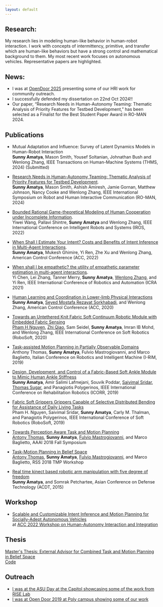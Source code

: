 ```yaml
---
layout: default
---
```

## Research:
My research lies in modeling human-like behavior in human-robot interaction. I work with concepts of intermittency, primitive, and transfer which are human-like behaviors but have a strong control and mathematical background to them. 
My most recent work focuses on autonomous vehicles. Representative papers are highlighted.

## News:
*	I was at [OpenDoor 2025](https://news.asu.edu/20250216-sun-devil-community-photos-2025-polytechnic-open-door?utm_campaign=ASU_News_ASU+News+2-17-25_6941074&utm_medium=email&utm_source=Media%20Relations%20&%20Strategic%20Communications_SFMCE&utm_term=ASU&utm_content=Open+Door+photo&ecd42=518002422&ecd73=173437293&ecd37=ASU%20Media%20Relations_All%20Employees&ecd43=2/17/2025) presenting some of our HRI work for community outreach.
*	I successfully defended my dissertation on 22nd Oct 2024!!
*	Our paper, “Research Needs in Human-Autonomy Teaming: Thematic Analysis of Priority Features for Testbed Development,” has been selected as a Finalist for the Best Student Paper Award in RO-MAN 2024.


## Publications
*	Mutual Adaptation and Influence: Survey of Latent Dynamics Models in Human-Robot Interaction\
	**Sunny Amatya**, Mason Smith, Yousef Soltanian, Johnathan Bush and Wenlong Zhang, IEEE Transactions on Human-Machine Systems (THMS, 2024) (Submitted)

*	[Research Needs in Human-Autonomy Teaming: Thematic Analysis of Priority Features for Testbed Development](https://ieeexplore.ieee.org/abstract/document/10731453).\
	**Sunny Amatya**, Mason Smith, Ashish Amiresh, Jamie Gornan, Matthew Johnson, Nancy Cooke and Wenlong Zhang, IEEE International Symposium on Robot and Human Interactive Communication (RO-MAN, 2024)

*	[Bounded Rational Game-theoretical Modeling of Human Cooperation under Incomplete Information](https://ieeexplore.ieee.org/abstract/document/9982108?casa_token=9LtQOX7vYeQAAAAA:YQrLBsF3pwN4DzzO6mcMP20JMykz-60PnWmeC_5HM16WHCJwB-B2qfEgevV56GldNjvcXQVcBQ).\
	Yiwei Wang, Pallavi Shintre, **Sunny Amatya** and Wenlong Zhang, IEEE International Conference on Intelligent Robots and Systems (IROS, 2022)
	
*	[When Shall I Estimate Your Intent? Costs and Benefits of Intent Inference in Multi-Agent Interactions](https://ieeexplore.ieee.org/abstract/document/9867155?casa_token=bXavV3t5vs8AAAAA:CPtGpS_uf00ZySmuC7OxByo9mX--diwEMspS0YjlrddiEm2iDkAR4Kn4ZkSCHFn08o0cPBkzag).\
	**Sunny Amatya**, Mukesh Ghimire, Yi Ren, Zhe Xu and Wenlong Zhang, American Control Conference (ACC, 2022)

*   [When shall I be empathetic? the utility of empathetic parameter estimation in multi-agent interactions](https://ieeexplore.ieee.org/stamp/stamp.jsp?arnumber=9561079).\
	Yi Chen, Lei Zhang, Tanner Merry, **Sunny Amatya**, [Wenlong Zhang](https://scholar.google.com/citations?user=S2xHIfoAAAAJ&hl=en&oi=ao), and Yi Ren, IEEE International Conference of Robotics and Automation (ICRA 2021)
	
*   [Human Learning and Coordination in Lower-limb Physical Interactions](https://ieeexplore.ieee.org/stamp/stamp.jsp?arnumber=9147738)\
	**Sunny Amatya**, [Seyed Mostafa Rezayat Sorkhabadi](https://www.linkedin.com/in/mostafa-rezayat-37897358/), and Wenlong Zhang,	American Control Conference (ACC, 2020)
	
*   [Towards an Untethered Knit Fabric Soft Continuum Robotic Module with Embedded Fabric Sensing](https://ieeexplore.ieee.org/stamp/stamp.jsp?arnumber=9116025)\
	[Pham H Nguyen](https://sites.google.com/view/mechphnguyen/home?authuser=0), [Zhi Qiao](https://scholar.google.com/citations?user=LZCFHPQAAAAJ&hl=en), Sam Seidel, **Sunny Amatya**, Imran IB Mohd, and Wenlong Zhang, IEEE International Conference on Soft Robotics (RoboSoft, 2020)
	
*	[Task-assisted Motion Planning in Partially Observable Domains](https://arxiv.org/pdf/1908.10227.pdf)\
	Anthony Thomas, **Sunny Amatya**, Fulvio Mastrogiovanni, and Marco Baglietto, Italian Conference on Robotics and Intelligent Machine (I-RIM, 2019)
	
*	[Design, Development, and Control of a Fabric-Based Soft Ankle Module to Mimic Human Ankle Stiffness](https://ieeexplore.ieee.org/abstract/document/8779495)\
	**Sunny Amatya**, Amir Salimi Lafmejani, Souvik Poddar, [Saivimal Sridar](https://scholar.google.com/citations?user=hKUvvEkAAAAJ&hl=en&oi=ao), [Thomas Sugar](https://scholar.google.com/citations?user=xm3gDhoAAAAJ&hl=en&oi=ao), and Panagiotis Polygerinos, IEEE International Conference on Rehabilitation Robotics (ICORR, 2019)
	
*	[Fabric Soft Grippers Grippers Capable of Selective Distributed Bending for Assistance of Daily Living Tasks](https://ieeexplore.ieee.org/stamp/stamp.jsp?arnumber=8722758)\
	Pham H. Nguyen, Saivimal Sridar, **Sunny Amatya**, Carly M. Thalman, and Panagiotis Polygerinos, IEEE International Conference of Soft Robotics (RoboSoft, 2019)
	
*	[Towards Perception Aware Task and Motion Planning](https://www.researchgate.net/profile/Antony-Thomas-3/publication/329399485_Towards_Perception_Aware_Task-Motion_Planning/links/5c06898d299bf169ae316c84/Towards-Perception-Aware-Task-Motion-Planning.pdf)\
	[Antony Thomas](https://scholar.google.com/citations?user=aPSLBVUAAAAJ&hl=en&oi=sra), **Sunny Amatya**, [Fulvio Mastrogiovanni](https://scholar.google.com/citations?user=9dRRzV0AAAAJ&hl=en&oi=sra), and Marco Baglietto, AAAI 2018 Fall Symposium
	
*	[Task-Motion Planning in Belief Space](http://www.neil.dantam.name/2018/rss-tmp-workshop/thomas.pdf)\
	[Antony Thomas](https://scholar.google.com/citations?user=aPSLBVUAAAAJ&hl=en&oi=sra), **Sunny Amatya**, [Fulvio Mastrogiovanni](https://scholar.google.com/citations?user=9dRRzV0AAAAJ&hl=en&oi=sra), and Marco Baglietto, RSS 2018 TMP Workshop
	
* 	[Real time kinect based robotic arm manipulation with five degree of freedom](https://ieeexplore.ieee.org/stamp/stamp.jsp?arnumber=7111574)\
	**Sunny Amatya**, and Somrak Petchartee, Asian Conference on Defense Technology (ACDT, 2015)

## Workshop
*	[Scalable and Customizable Intent Inference and Motion Planning for Socially-Adept Autonomous Vehicles](/assets/ACC_2022_workshop.pptx)\
	at [ACC 2022 Workshop on Human-Autonomy Interaction and Integration](https://zoe104yao.github.io/ACC2022Workshop/program/)

## Thesis
[Master's Thesis: External Advisor for Combined Task and Motion Planning in Belief Space](/assets/External_Advisor_for_Combined_Task_and_Motion_Planning_in_Belief_Space.pdf)\
[Code](https://bitbucket.org/LittleSunny/masters-thesis/src/master/)

## Outreach
*	[I was at the ASU Day at the Capitol showcasing some of the work from RISE Lab](https://twitter.com/asuriselab/status/1486181046613774337/photo/2)
*	[I was at Open Door 2019 at Poly campus showing some of our work](https://news.asu.edu/20190203-sun-devil-life-open-door-2019-takes-flight-polytechnic-campus)
